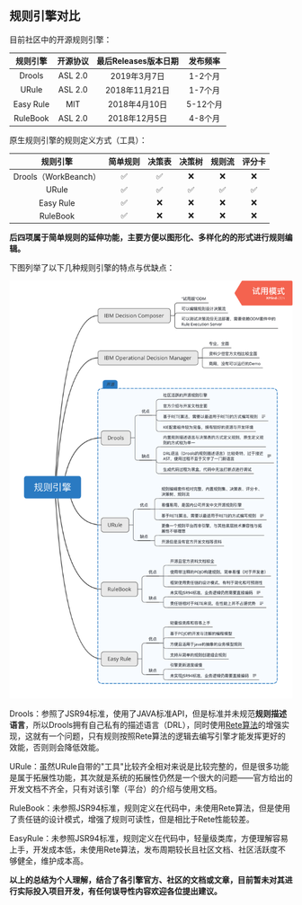## 规则引擎对比

目前社区中的开源规则引擎：

| 规则引擎  | 开源协议 | 最后Releases版本日期 | 发布频率 |
| :-------: | :------: | :------------------: | :------: |
|  Drools   | ASL 2.0  |     2019年3月7日     | 1-2个月  |
|   URule   | ASL 2.0  |    2018年11月21日    | 1-7个月  |
| Easy Rule |   MIT    |    2018年4月10日     | 5-12个月 |
| RuleBook  | ASL 2.0  |    2018年12月5日     | 4-8个月  |

原生规则引擎的规则定义方式（工具）：

|       规则引擎       | 简单规则 | 决策表 | 决策树 | 规则流 | 评分卡 |
| :------------------: | :------: | :----: | :----: | :----: | :----: |
| Drools（WorkBeanch） |    ✅     |   ✅    |   ❌    |   ❌    |   ❌    |
|        URule         |    ✅     |   ✅    |   ✅    |   ✅    |   ✅    |
|      Easy Rule       |    ✅     |   ❌    |   ❌    |   ❌    |   ❌    |
|       RuleBook       |    ✅     |   ❌    |   ❌    |   ❌    |   ❌    |

**后四项属于简单规则的延伸功能，主要方便以图形化、多样化的的形式进行规则编辑。**

下图列举了以下几种规则引擎的特点与优缺点：

![规则引擎.png](assets/规则引擎.png)

Drools：参照了JSR94标准，使用了JAVA标准API，但是标准并未规范**规则描述语言**，所以Drools拥有自己私有的描述语言（DRL），同时使用[Rete算法](https://en.wikipedia.org/wiki/Rete_algorithm)的增强实现，这就有一个问题，只有规则按照Rete算法的逻辑去编写引擎才能发挥更好的效能，否则则会降低效能。

URule：虽然URule自带的"工具"比较齐全相对来说是比较完整的，但是很多功能是属于拓展性功能，其次就是系统的拓展性仍然是一个很大的问题——官方给出的开发文档不齐全，只有对该引擎（平台）的介绍与使用文档。

RuleBook：未参照JSR94标准，规则定义在代码中，未使用Rete算法，但是使用了责任链的设计模式，增强了规则可读性，但是相比于Rete性能较差。

EasyRule：未参照JSR94标准，规则定义在代码中，轻量级类库，方便理解容易上手，开发成本低，未使用Rete算法，发布周期较长且社区文档、社区活跃度不够健全，维护成本高。

**以上的总结为个人理解，结合了各引擎官方、社区的文档或文章，目前暂未对其进行实际投入项目开发，有任何误导性内容欢迎各位提出建议。**